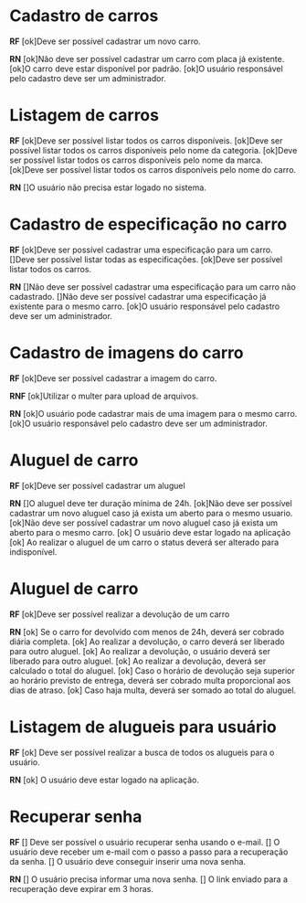 # Cadastro de carros

**RF**
[ok]Deve ser possível cadastrar um novo carro.

**RN**
[ok]Não deve ser possível cadastrar um carro com placa já existente.
[ok]O carro deve estar disponível por padrão.
[ok]O usuário responsável pelo cadastro deve ser um administrador.

# Listagem de carros

**RF**
[ok]Deve ser possível listar todos os carros disponíveis.
[ok]Deve ser possível listar todos os carros disponíveis pelo nome da categoria.
[ok]Deve ser possível listar todos os carros disponíveis pelo nome da marca.
[ok]Deve ser possível listar todos os carros disponíveis pelo nome do carro.

**RN**
[]O usuário não precisa estar logado no sistema.

# Cadastro de especificação no carro

**RF**
[ok]Deve ser possível cadastrar uma especificação para um carro.
[]Deve ser possível listar todas as especificações.
[ok]Deve ser possível listar todos os carros.

**RN**
[]Não deve ser possível cadastrar uma especificação para um carro não cadastrado.
[]Não deve ser possível cadastrar uma especificação já existente para o mesmo carro.
[ok]O usuário responsável pelo cadastro deve ser um administrador.

# Cadastro de imagens do carro

**RF**
[ok]Deve ser possível cadastrar a imagem do carro.

**RNF**
[ok]Utilizar o multer para upload de arquivos.

**RN**
[ok]O usuário pode cadastrar mais de uma imagem para o mesmo carro.
[ok]O usuário responsável pelo cadastro deve ser um administrador.

# Aluguel de carro

**RF**
[ok]Deve ser possível cadastrar um aluguel

**RN**
[]O aluguel deve ter duração mínima de 24h.
[ok]Não deve ser possível cadastrar um novo aluguel caso já exista um aberto para o mesmo usuario.
[ok]Não deve ser possível cadastrar um novo aluguel caso já exista um aberto para o mesmo carro.
[ok] O usuário deve estar logado na aplicação
[ok] Ao realizar o aluguel de um carro o status deverá ser alterado para indisponível.

# Aluguel de carro

**RF**
[ok]Deve ser possível realizar a devolução de um carro

**RN**
[ok] Se o carro for devolvido com menos de 24h, deverá ser cobrado diária completa.
[ok] Ao realizar a devolução, o carro deverá ser liberado para outro aluguel.
[ok] Ao realizar a devolução, o usuário deverá ser liberado para outro aluguel.
[ok] Ao realizar a devolução, deverá ser calculado o total do aluguel.
[ok] Caso o horário de devolução seja superior ao horário previsto de entrega, deverá ser cobrado multa proporcional aos dias de atraso.
[ok] Caso haja multa, deverá ser somado ao total do aluguel.

# Listagem de alugueis para usuário

**RF**
[ok] Deve ser possível realizar a busca de todos os alugueis para o usuário.

**RN**
[ok] O usuário deve estar logado na aplicação.

# Recuperar senha

**RF**
[] Deve ser possível o usuário recuperar senha usando o e-mail.
[] O usuário deve receber um e-mail com o passo a passo para a recuperação da senha.
[] O usuário deve conseguir inserir uma nova senha.

**RN**
[] O usuário precisa informar uma nova senha.
[] O link enviado para a recuperação deve expirar em 3 horas.
